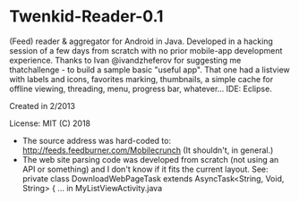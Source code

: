 # Twenkid-Reader-0.1
(Feed) reader &amp; aggregator for Android in Java. 
Developed in a hacking session of a few days from scratch with no prior mobile-app development experience. Thanks to Ivan @ivandzheferov for suggesting me thatchallenge - to build a sample basic "useful app". That one had a listview with labels and icons, favorites marking, thumbnails, a simple cache for offline viewing, threading, menu, progress bar, whatever... IDE: Eclipse.

Created in 2/2013

License: MIT (C) 2018 

* The source address was hard-coded to: http://feeds.feedburner.com/Mobilecrunch  (It shouldn't, in general.)
* The web site parsing code was developed from scratch (not using an API or something) and I don't know if it fits the current layout.
  See: private class DownloadWebPageTask extends AsyncTask<String, Void, String> { ... in MyListViewActivity.java




